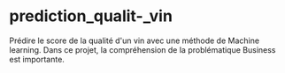 # prediction_qualit-_vin
Prédire le score de la qualité d'un vin avec  une méthode de Machine learning. Dans ce projet, la compréhension de la problématique Business est importante. 
